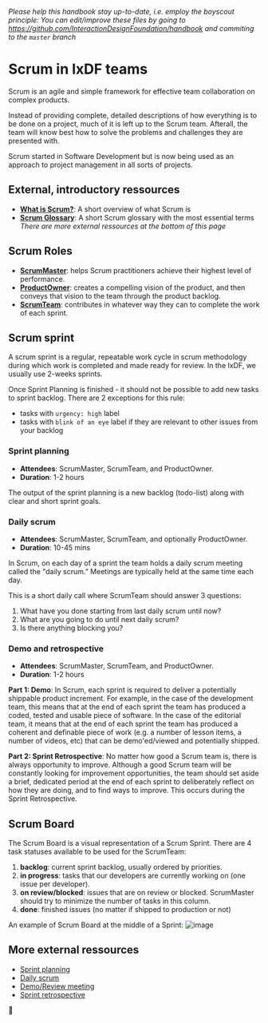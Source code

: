 _Please help this handbook stay up-to-date, i.e. employ the boyscout principle: You can edit/improve these files by going to https://github.com/InteractionDesignFoundation/handbook and commiting to the `master` branch_

# Scrum in IxDF teams

Scrum is an agile and simple framework for effective team collaboration on complex products.

Instead of providing complete, detailed descriptions of how everything is to be done on a project,
much of it is left up to the Scrum team. Afterall, the team will know best how to solve the problems and challenges they are presented with.

Scrum started in Software Development but is now being used as an approach to project management in all sorts of projects.

## External, introductory ressources

-   **[What is Scrum?](https://www.scrum.org/resources/what-is-scrum)**: A short overview of what Scrum is
-   **[Scrum Glossary](https://www.scrum.org/resources/scrum-glossary)**: A short Scrum glossary with the most essential terms
    _There are more external ressources at the bottom of this page_

## Scrum Roles

-   **[ScrumMaster](scrumMaster.md)**: helps Scrum practitioners achieve their highest level of performance.
-   **[ProductOwner](productOwner.md)**: creates a compelling vision of the product, and then conveys that vision to the team through the product backlog.
-   **[ScrumTeam](scrumTeam.md)**: contributes in whatever way they can to complete the work of each sprint.

## Scrum sprint

A scrum sprint is a regular, repeatable work cycle in scrum methodology during which work is completed and made ready for review.
In the IxDF, we usually use 2-weeks sprints.

Once Sprint Planning is finished - it should not be possible to add new tasks to sprint backlog. There are 2 exceptions for this rule:

-   tasks with `urgency: high` label
-   tasks with `blink of an eye` label if they are relevant to other issues from your backlog

### Sprint planning

-   **Attendees**: ScrumMaster, ScrumTeam, and ProductOwner.
-   **Duration**: 1-2 hours

The output of the sprint planning is a new backlog (todo-list) along with clear and short sprint goals.

### Daily scrum

-   **Attendees**: ScrumMaster, ScrumTeam, and optionally ProductOwner.
-   **Duration**: 10-45 mins

In Scrum, on each day of a sprint the team holds a daily scrum meeting called the "daily scrum.”
Meetings are typically held at the same time each day.

This is a short daily call where ScrumTeam should answer 3 questions:

1.  What have you done starting from last daily scrum until now?
1.  What are you going to do until next daily scrum?
1.  Is there anything blocking you?

### Demo and retrospective

-   **Attendees**: ScrumMaster, ScrumTeam, and ProductOwner.
-   **Duration**: 1-2 hours

**Part 1: Demo**:
In Scrum, each sprint is required to deliver a potentially shippable product increment.
For example, in the case of the development team, this means that at the end of each sprint the team has produced a coded, tested and usable piece of software. In the case of the editorial team, it means that at the end of each sprint the team has produced a coherent and definable piece of work (e.g. a number of lesson items, a number of videos, etc) that can be demo'ed/viewed and potentially shipped.

**Part 2: Sprint Retrospective**:
No matter how good a Scrum team is, there is always opportunity to improve.
Although a good Scrum team will be constantly looking for improvement opportunities, the team should set aside a brief, dedicated period at the end of each sprint to deliberately reflect on how they are doing, and to find ways to improve.
This occurs during the Sprint Retrospective.

## Scrum Board

The Scrum Board is a visual representation of a Scrum Sprint.
There are 4 task statuses available to be used for the ScrumTeam:

1.  **backlog**: current sprint backlog, usually ordered by priorities.
1.  **in progress**: tasks that our developers are currently working on (one issue per developer).
1.  **on review/blocked**: issues that are on review or blocked. ScrumMaster should try to minimize the number of tasks in this column.
1.  **done**: finished issues (no matter if shipped to production or not)

An example of Scrum Board at the middle of a Sprint:
![image](https://user-images.githubusercontent.com/5278175/35347434-28fb2300-0146-11e8-87f2-0ab9dbc24a66.png)

## More external ressources

-   [Sprint planning](https://www.mountaingoatsoftware.com/agile/scrum/meetings/sprint-planning-meeting)
-   [Daily scrum](https://www.mountaingoatsoftware.com/agile/scrum/meetings/daily-scrum)
-   [Demo/Review meeting](https://www.mountaingoatsoftware.com/agile/scrum/meetings/sprint-review-meeting)
-   [Sprint retrospective](https://www.mountaingoatsoftware.com/agile/scrum/meetings/sprint-retrospective)

🦄
